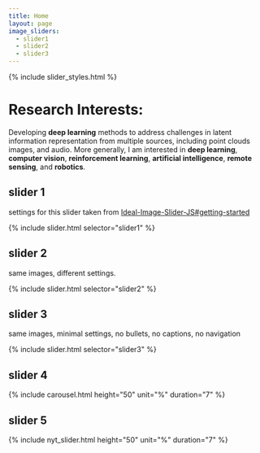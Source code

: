 ```yaml
---
title: Home
layout: page
image_sliders:
  - slider1
  - slider2
  - slider3
---
```

{% include slider_styles.html %}


# Research Interests:
Developing **deep learning** methods to address challenges in latent information representation from multiple sources, including point clouds images, and audio. More generally, I am interested in **deep learning**, **computer vision**, **reinforcement learning**, **artificial intelligence**, **remote sensing**, and **robotics**.

## slider 1

settings for this slider taken from [Ideal-Image-Slider-JS#getting-started](https://github.com/Codeinwp/Ideal-Image-Slider-JS#getting-started)

{% include slider.html selector="slider1" %}

## slider 2

same images, different settings.

{% include slider.html selector="slider2" %}

## slider 3

same images, minimal settings, no bullets, no captions, no navigation

{% include slider.html selector="slider3" %}

## slider 4

{% include carousel.html height="50" unit="%" duration="7" %}

## slider 5
{% include nyt_slider.html height="50" unit="%" duration="7" %}
